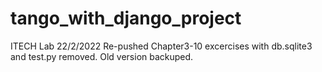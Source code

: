 # tango_with_django_project
ITECH Lab 22/2/2022
Re-pushed Chapter3-10 excercises with db.sqlite3 and test.py removed. Old version backuped.
